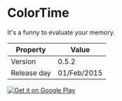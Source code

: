 ColorTime
=========

It's a funny to evaluate your memory.

Property | Value
-------- | -----
Version | 0.5.2
Release day | 01/Feb/2015

[![Get it on Google Play](http://www.android.com/images/brand/get_it_on_play_logo_small.png)](https://play.google.com/store/apps/details?id=com.nullpoint.colortime)
